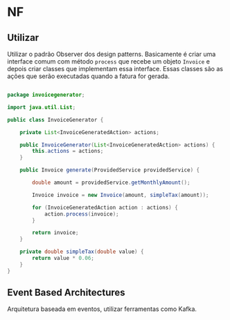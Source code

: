 # NF

## Utilizar

Utilizar o padrão Observer dos design patterns. Basicamente é criar uma interface comum com método `process` que recebe um objeto `Invoice` e depois criar classes que implementam essa interface. Essas classes são as ações que serão executadas quando a fatura for gerada.

``` java

package invoicegenerator;

import java.util.List;

public class InvoiceGenerator {

    private List<InvoiceGeneratedAction> actions;

    public InvoiceGenerator(List<InvoiceGeneratedAction> actions) {
        this.actions = actions;
    }

    public Invoice generate(ProvidedService providedService) {

        double amount = providedService.getMonthlyAmount();

        Invoice invoice = new Invoice(amount, simpleTax(amount));

        for (InvoiceGeneratedAction action : actions) {
            action.process(invoice);
        }

        return invoice;
    }

    private double simpleTax(double value) {
        return value * 0.06;
    }
}
```

## Event Based Architectures

Arquitetura baseada em eventos, utilizar ferramentas como Kafka.
